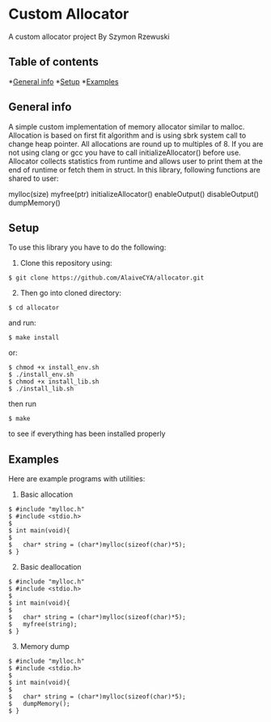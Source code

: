 # Custom Allocator
A custom allocator project
By Szymon Rzewuski

## Table of contents
  *[General info](#general-info)
  *[Setup](#setup)
  *[Examples](#examples)

## General info
A simple custom implementation of memory allocator similar to malloc.
Allocation is based on first fit algorithm and is using sbrk system call to change heap pointer. All allocations are round up to multiples of 8.
If you are not using clang or gcc you have to call initializeAllocator() before use. Allocator collects statistics from runtime and allows user to print them at the end of runtime or fetch them in struct.
In this library, following functions are shared to user:

mylloc(size)
myfree(ptr)
initializeAllocator()
enableOutput()
disableOutput()
dumpMemory()

## Setup
To use this library you have to do the following:

1. Clone this repository using:
```
$ git clone https://github.com/AlaiveCYA/allocator.git
```
2. Then go into cloned directory:
```
$ cd allocator
```
and  run:
```
$ make install
```
or:
```
$ chmod +x install_env.sh
$ ./install_env.sh
$ chmod +x install_lib.sh
$ ./install_lib.sh 
```
then run
```
$ make
```
to see if everything has been installed properly

## Examples
Here are example programs with utilities:

1. Basic allocation
```
$ #include "mylloc.h"
$ #include <stdio.h>
$ 
$ int main(void){
$ 
$   char* string = (char*)mylloc(sizeof(char)*5);   
$ }
```

2. Basic deallocation
```
$ #include "mylloc.h"
$ #include <stdio.h>
$ 
$ int main(void){
$ 
$   char* string = (char*)mylloc(sizeof(char)*5);
$   myfree(string);   
$ }
```

3. Memory dump
```
$ #include "mylloc.h"
$ #include <stdio.h>
$ 
$ int main(void){
$ 
$   char* string = (char*)mylloc(sizeof(char)*5);
$   dumpMemory();   
$ }
```
